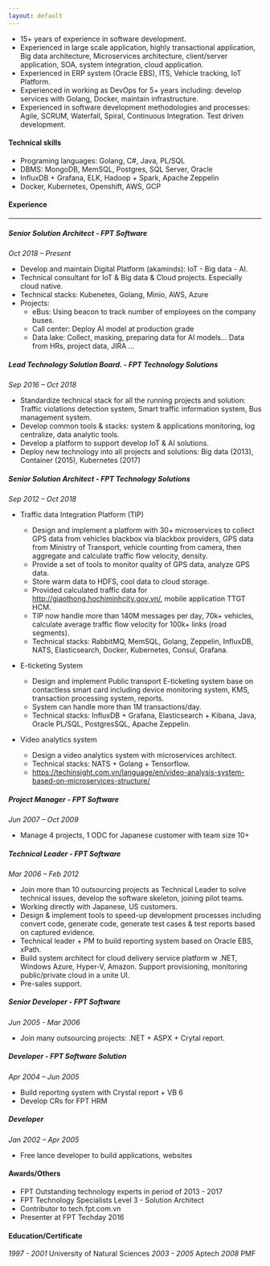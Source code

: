 ```yaml
---
layout: default
---
```


- 15+ years of experience in software development.
- Experienced in large scale application, highly transactional application, Big data architecture, Microservices architecture, client/server application, SOA, system integration, cloud application.
- Experienced in ERP system (Oracle EBS), ITS, Vehicle tracking, IoT Platform.
- Experienced in working as DevOps for 5+ years including: develop services with Golang, Docker, maintain infrastructure.
- Experienced in software development methodologies and processes: Agile, SCRUM, Waterfall, Spiral, Continuous Integration. Test driven development.

#### **Technical skills**
- Programing languages: Golang, C#, Java, PL/SQL
- DBMS: MongoDB, MemSQL, Postgres, SQL Server, Oracle
- InfluxDB + Grafana, ELK, Hadoop + Spark, Apache Zeppelin
- Docker, Kubernetes, Openshift, AWS, GCP

#### **Experience**
----------
##### **Senior Solution Architect - FPT Software**
*Oct 2018 – Present*
- Develop and maintain Digital Platform (akaminds): IoT - Big data - AI.
- Technical consultant for IoT & Big data & Cloud projects. Especially cloud native.
- Technical stacks: Kubenetes, Golang, Minio, AWS, Azure
- Projects:
  - eBus: Using beacon to track number of employees on the company buses. 
  - Call center: Deploy AI model at production grade
  - Data lake: Collect, masking, preparing data for AI models... Data from HRs, project data, JIRA ... 

##### **Lead Technology Solution Board.  - FPT Technology Solutions**
*Sep 2016 – Oct 2018*
  - Standardize technical stack for all the running projects and solution: Traffic violations detection system, Smart traffic information system, Bus management system.
  - Develop common tools & stacks: system & applications monitoring, log centralize, data analytic tools.
  - Develop a platform to support develop IoT & AI solutions.
  - Deploy new technology into all projects and solutions: Big data (2013), Container (2015), Kubernetes (2017)

##### **Senior Solution Architect - FPT Technology Solutions**
*Sep 2012 – Oct 2018* 
 
- Traffic data Integration Platform (TIP) 
  - Design and implement a platform with 30+ microservices to collect GPS data from vehicles blackbox via blackbox providers, GPS data from Ministry of Transport, vehicle counting from camera, then aggregate and calculate traffic flow velocity, density.
  - Provide a set of tools to monitor quality of GPS data, analyze GPS data.
  - Store warm data to HDFS, cool data to cloud storage.
  - Provided calculated traffic data for http://giaothong.hochiminhcity.gov.vn/, mobile application TTGT HCM. 
  - TIP now handle more than 140M messages per day, 70k+ vehicles, calculate average traffic flow velocity for 100k+ links (road segments).
  - Technical stacks: RabbitMQ, MemSQL, Golang, Zeppelin, InfluxDB, NATS, Elasticsearch, Docker, Kubernetes, Consul, Grafana.

- E-ticketing System
  - Design and implement Public transport E-ticketing system base on contactless smart card including device monitoring system, KMS, transaction processing system, reports.
  - System can handle more than 1M transactions/day.
  - Technical stacks: InfluxDB + Grafana, Elasticsearch + Kibana, Java, Oracle PL/SQL, PostgresSQL, Apache Zeppelin.

- Video analytics system
  - Design a video analytics system with microservices architect.
  - Technical stacks: NATS + Golang + Tensorflow.
  - https://techinsight.com.vn/language/en/video-analysis-system-based-on-microservices-structure/

##### **Project Manager - FPT Software**
*Jun 2007 – Oct 2009*
- Manage 4 projects, 1 ODC for Japanese customer with team size 10+

##### **Technical Leader - FPT Software**
*Mar 2006 – Feb 2012*
- Join more than 10 outsourcing projects as Technical Leader to solve technical issues, develop the software skeleton, joining pilot teams.
- Working directly with Japanese, US customers.
- Design & implement tools to speed-up development processes including convert code, generate code, generate test cases & test reports based on captured evidence.
- Technical leader + PM to build reporting system based on Oracle EBS, xPath.
- Build system architect for cloud delivery service platform w .NET, Windows Azure, Hyper-V, Amazon. Support provisioning, monitoring public/private cloud in a unite UI.
- Pre-sales support.

##### **Senior Developer - FPT Software**
*Jun 2005 - Mar 2006*
- Join many outsourcing projects: .NET + ASPX + Crytal report.

##### **Developer - FPT Software Solution**
*Apr 2004 – Jun 2005*
- Build reporting system with Crystal report + VB 6
- Develop CRs for FPT HRM

##### **Developer**
*Jan 2002 – Apr 2005*
- Free lance developer to build applications, websites 

#### Awards/Others
- FPT Outstanding technology experts in period of 2013 - 2017
- FPT Technology Specialists Level 3 - Solution Architect
- Contributor to tech.fpt.com.vn
- Presenter at FPT Techday 2016

#### Education/Certificate
*1997 - 2001* University of Natural Sciences
*2003 - 2005* Aptech
*2008* PMF
